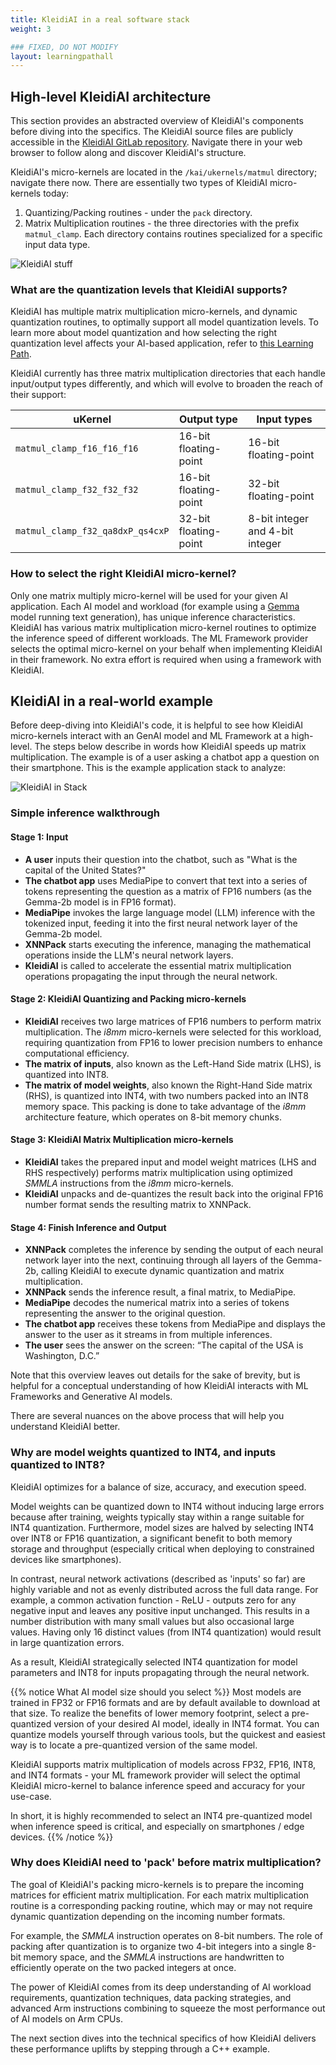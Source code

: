 ```yaml
---
title: KleidiAI in a real software stack
weight: 3

### FIXED, DO NOT MODIFY
layout: learningpathall
---
```


## High-level KleidiAI architecture
This section provides an abstracted overview of KleidiAI's components before diving into the specifics. The KleidiAI source files are publicly accessible in the [KleidiAI GitLab repository](https://gitlab.arm.com/kleidi/kleidiai). Navigate there in your web browser to follow along and discover KleidiAI's structure.

KleidiAI's micro-kernels are located in the `/kai/ukernels/matmul` directory; navigate there now. There are essentially two types of KleidiAI micro-kernels today:
1. Quantizing/Packing routines    - under the `pack` directory.
2. Matrix Multiplication routines - the three directories with the prefix `matmul_clamp`. Each directory contains routines specialized for a specific input data type.


![KleidiAI stuff](KleidiAI-src.JPG "Figure 3. KleidiAI src directory")

### What are the quantization levels that KleidiAI supports?
KleidiAI has multiple matrix multiplication micro-kernels, and dynamic quantization routines, to optimally support all model quantization levels. To learn more about model quantization and how selecting the right quantization level affects your AI-based application, refer to [this Learning Path](https://learn.arm.com/learning-paths/servers-and-cloud-computing/llama-cpu/llama-chatbot#quantization-format).

KleidiAI currently has three matrix multiplication directories that each handle input/output types differently, and which will evolve to broaden the reach of their support:

| uKernel                           |  Output type     | Input types     |
| ---------                         | -----------------   | --------------  | 
| `matmul_clamp_f16_f16_f16`        | 16-bit floating-point | 16-bit floating-point |
| `matmul_clamp_f32_f32_f32`        | 16-bit floating-point | 32-bit floating-point |
| `matmul_clamp_f32_qa8dxP_qs4cxP`  | 32-bit floating-point | 8-bit integer and 4-bit integer |

### How to select the right KleidiAI micro-kernel?

Only one matrix multiply micro-kernel will be used for your given AI application. Each AI model and workload (for example using a [Gemma](https://huggingface.co/blog/gemma) model running text generation), has unique inference characteristics. KleidiAI has various matrix multiplication micro-kernel routines to optimize the inference speed of different workloads. The ML Framework provider selects the optimal micro-kernel on your behalf when implementing KleidiAI in their framework. No extra effort is required when using a framework with KleidiAI.

## KleidiAI in a real-world example 
Before deep-diving into KleidiAI's code, it is helpful to see how KleidiAI micro-kernels interact with an GenAI model and ML Framework at a high-level. The steps below describe in words how KleidiAI speeds up matrix multiplication. The example is of a user asking a chatbot app a question on their smartphone. This is the example application stack to analyze:

![KleidiAI in Stack](sw-stack.png "KleidiAI in a real-world software stack.")

### Simple inference walkthrough

#### Stage 1: Input
* **A user** inputs their question into the chatbot, such as "What is the capital of the United States?"
* **The chatbot app** uses MediaPipe to convert that text into a series of tokens representing the question as a matrix of FP16 numbers (as the Gemma-2b model is in FP16 format). 
* **MediaPipe** invokes the large language model (LLM) inference with the tokenized input, feeding it into the first neural network layer of the Gemma-2b model.
* **XNNPack** starts executing the inference, managing the mathematical operations inside the LLM's neural network layers. 
* **KleidiAI** is called to accelerate the essential matrix multiplication operations propagating the input through the neural network.

#### Stage 2: KleidiAI Quantizing and Packing micro-kernels
* **KleidiAI** receives two large matrices of FP16 numbers to perform matrix multiplication. The *i8mm* micro-kernels were selected for this workload, requiring quantization from FP16 to lower precision numbers to enhance computational efficiency.
* **The matrix of inputs**, also known as the Left-Hand Side matrix (LHS), is quantized into INT8.
* **The matrix of model weights**, also known the Right-Hand Side matrix (RHS), is quantized into INT4, with two numbers packed into an INT8 memory space. This packing is done to take advantage of the *i8mm* architecture feature, which operates on 8-bit memory chunks.

#### Stage 3: KleidiAI Matrix Multiplication micro-kernels
* **KleidiAI** takes the prepared input and model weight matrices (LHS and RHS respectively) performs matrix multiplication using optimized *SMMLA* instructions from the *i8mm* micro-kernels.
* **KleidiAI** unpacks and de-quantizes the result back into the original FP16 number format sends the resulting matrix to XNNPack.

#### Stage 4: Finish Inference and Output
* **XNNPack** completes the inference by sending the output of each neural network layer into the next, continuing through all layers of the Gemma-2b, calling KleidiAI to execute dynamic quantization and matrix multiplication.
* **XNNPack** sends the inference result, a final matrix, to MediaPipe.
* **MediaPipe** decodes the numerical matrix into a series of tokens representing the answer to the original question.
* **The chatbot app** receives these tokens from MediaPipe and displays the answer to the user as it streams in from multiple inferences. 
* **The user** sees the answer on the screen: “The capital of the USA is Washington, D.C.”


Note that this overview leaves out details for the sake of brevity, but is helpful for a conceptual understanding of how KleidiAI interacts with ML Frameworks and Generative AI models.

There are several nuances on the above process that will help you understand KleidiAI better.


### Why are model weights quantized to INT4, and inputs quantized to INT8?
KleidiAI optimizes for a balance of size, accuracy, and execution speed.

Model weights can be quantized down to INT4 without inducing large errors because after training, weights typically stay within a range suitable for INT4 quantization. Furthermore, model sizes are halved by selecting INT4 over INT8 or FP16 quantization, a significant benefit to both memory storage and throughput (especially critical when deploying to constrained devices like smartphones).

In contrast, neural network activations (described as 'inputs' so far) are highly variable and not as evenly distributed across the full data range. For example, a common activation function - ReLU - outputs zero for any negative input and leaves any positive input unchanged. This results in a number distribution with many small values but also occasional large values. Having only 16 distinct values (from INT4 quantization) would result in large quantization errors. 

As a result, KleidiAI strategically selected INT4 quantization for model parameters and INT8 for inputs propagating through the neural network. 

{{% notice What AI model size should you select %}}
Most models are trained in FP32 or FP16 formats and are by default available to download at that size. To realize the benefits of lower memory footprint, select a pre-quantized version of your desired AI model, ideally in INT4 format. You can quantize models yourself through various tools, but the quickest and easiest way is to locate a pre-quantized version of the same model.

KleidiAI supports matrix multiplication of models across FP32, FP16, INT8, and INT4 formats - your ML framework provider will select the optimal KleidiAI micro-kernel to balance inference speed and accuracy for your use-case. 

In short, it is highly recommended to select an INT4 pre-quantized model when inference speed is critical, and especially on smartphones / edge devices.
{{% /notice %}}



### Why does KleidiAI need to 'pack' before matrix multiplication?
The goal of KleidiAI's packing micro-kernels is to prepare the incoming matrices for efficient matrix multiplication. For each matrix multiplication routine is a corresponding packing routine, which may or may not require dynamic quantization depending on the incoming number formats. 

For example, the *SMMLA* instruction operates on 8-bit numbers. The role of packing after quantization is to organize two 4-bit integers into a single 8-bit memory space, and the *SMMLA* instructions are handwritten to efficiently operate on the two packed integers at once.

The power of KleidiAI comes from its deep understanding of AI workload requirements, quantization techniques, data packing strategies, and advanced Arm instructions combining to squeeze the most performance out of AI models on Arm CPUs.

The next section dives into the technical specifics of how KleidiAI delivers these performance uplifts by stepping through a C++ example.
